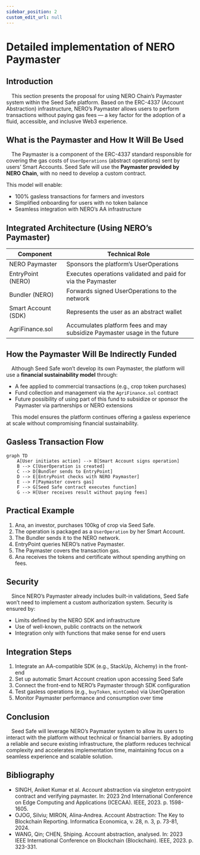 ```yaml
---
sidebar_position: 2
custom_edit_url: null
---
```


# Detailed implementation of NERO Paymaster

## Introduction

&emsp;This section presents the proposal for using NERO Chain’s Paymaster system within the Seed Safe platform. Based on the ERC-4337 (Account Abstraction) infrastructure, NERO’s Paymaster allows users to perform transactions without paying gas fees — a key factor for the adoption of a fluid, accessible, and inclusive Web3 experience.

## What is the Paymaster and How It Will Be Used

&emsp;The Paymaster is a component of the ERC-4337 standard responsible for covering the gas costs of `UserOperations` (abstract operations) sent by users’ Smart Accounts. Seed Safe will use the **Paymaster provided by NERO Chain**, with no need to develop a custom contract.

This model will enable:

- 100% gasless transactions for farmers and investors  
- Simplified onboarding for users with no token balance  
- Seamless integration with NERO’s AA infrastructure  

## Integrated Architecture (Using NERO’s Paymaster)

| Component            | Technical Role                                                              |
|----------------------|------------------------------------------------------------------------------|
| NERO Paymaster        | Sponsors the platform’s UserOperations                                      |
| EntryPoint (NERO)     | Executes operations validated and paid for via the Paymaster                |
| Bundler (NERO)        | Forwards signed UserOperations to the network                               |
| Smart Account (SDK)   | Represents the user as an abstract wallet                                   |
| AgriFinance.sol       | Accumulates platform fees and may subsidize Paymaster usage in the future   |

## How the Paymaster Will Be Indirectly Funded

&emsp;Although Seed Safe won’t develop its own Paymaster, the platform will use a **financial sustainability model** through:

- A fee applied to commercial transactions (e.g., crop token purchases)  
- Fund collection and management via the `AgriFinance.sol` contract  
- Future possibility of using part of this fund to subsidize or sponsor the Paymaster via partnerships or NERO extensions  

&emsp;This model ensures the platform continues offering a gasless experience at scale without compromising financial sustainability.

## Gasless Transaction Flow

```mermaid
graph TD
    A[User initiates action] --> B[Smart Account signs operation]
    B --> C[UserOperation is created]
    C --> D[Bundler sends to EntryPoint]
    D --> E[EntryPoint checks with NERO Paymaster]
    E --> F[Paymaster covers gas]
    F --> G[Seed Safe contract executes function]
    G --> H[User receives result without paying fees]
```

## Practical Example

1. Ana, an investor, purchases 100kg of crop via Seed Safe.  
2. The operation is packaged as a `UserOperation` by her Smart Account.  
3. The Bundler sends it to the NERO network.  
4. EntryPoint queries NERO’s native Paymaster.  
5. The Paymaster covers the transaction gas.  
6. Ana receives the tokens and certificate without spending anything on fees.

## Security

&emsp;Since NERO’s Paymaster already includes built-in validations, Seed Safe won’t need to implement a custom authorization system. Security is ensured by:

- Limits defined by the NERO SDK and infrastructure  
- Use of well-known, public contracts on the network  
- Integration only with functions that make sense for end users  

## Integration Steps

1. Integrate an AA-compatible SDK (e.g., StackUp, Alchemy) in the front-end  
2. Set up automatic Smart Account creation upon accessing Seed Safe  
3. Connect the front-end to NERO’s Paymaster through SDK configuration  
4. Test gasless operations (e.g., `buyToken`, `mintCombo`) via UserOperation  
5. Monitor Paymaster performance and consumption over time  

## Conclusion

&emsp;Seed Safe will leverage NERO’s Paymaster system to allow its users to interact with the platform without technical or financial barriers. By adopting a reliable and secure existing infrastructure, the platform reduces technical complexity and accelerates implementation time, maintaining focus on a seamless experience and scalable solution.

## Bibliography
- SINGH, Aniket Kumar et al. Account abstraction via singleton entrypoint contract and verifying paymaster. In: 2023 2nd International Conference on Edge Computing and Applications (ICECAA). IEEE, 2023. p. 1598-1605.
- OJOG, Silviu; MIRON, Alina-Andrea. Account Abstraction: The Key to Blockchain Reporting. Informatica Economica, v. 28, n. 3, p. 73-81, 2024.
- WANG, Qin; CHEN, Shiping. Account abstraction, analysed. In: 2023 IEEE International Conference on Blockchain (Blockchain). IEEE, 2023. p. 323-331.